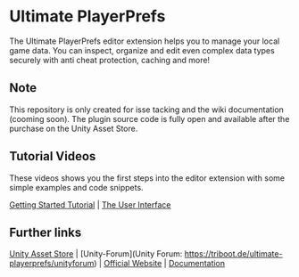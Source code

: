 # Ultimate PlayerPrefs

The Ultimate PlayerPrefs editor extension helps you to manage your local game data. You can inspect, organize and edit even complex data types securely with anti cheat protection, caching and more!

## Note

This repository is only created for isse tacking and the wiki documentation (cooming soon). The plugin source code is fully open and available after the purchase on the Unity Asset Store.

## Tutorial Videos

These videos shows you the first steps into the editor extension with some simple examples and code snippets.

[Getting Started Tutorial](https://youtu.be/SjcAQ_PCDs0) | [The User Interface](https://youtu.be/XI7AAZ6caFA)

## Further links

[Unity Asset Store](http://u3d.as/2o0b) | [Unity-Forum](Unity Forum: https://triboot.de/ultimate-playerprefs/unityforum) | [Official Website](https://triboot.de/ultimate-player-prefs) | [Documentation](https://triboot.de/ultimate-playerprefs/documentation)
